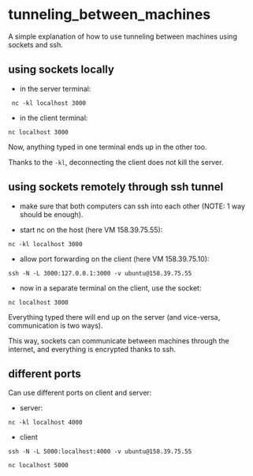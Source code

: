 # tunneling_between_machines

A simple explanation of how to use tunneling between machines using sockets and ssh.

## using sockets locally

- in the server terminal:

``` nc -kl localhost 3000```

- in the client terminal:

```nc localhost 3000```

Now, anything typed in one terminal ends up in the other too.

Thanks to the ```-kl```, deconnecting the client does not kill the server.

## using sockets remotely through ssh tunnel

- make sure that both computers can ssh into each other (NOTE: 1 way should be enough).

- start nc on the host (here VM 158.39.75.55):

```nc -kl localhost 3000```

- allow port forwarding on the client (here VM 158.39.75.10):

```ssh -N -L 3000:127.0.0.1:3000 -v ubuntu@158.39.75.55```

- now in a separate terminal on the client, use the socket:

```nc localhost 3000```

Everything typed there will end up on the server (and vice-versa, communication is two ways).

This way, sockets can communicate between machines through the internet, and everything is encrypted thanks to ssh.

## different ports

Can use different ports on client and server:

- server:

```nc -kl localhost 4000```

- client

```ssh -N -L 5000:localhost:4000 -v ubuntu@158.39.75.55```

```nc localhost 5000```
